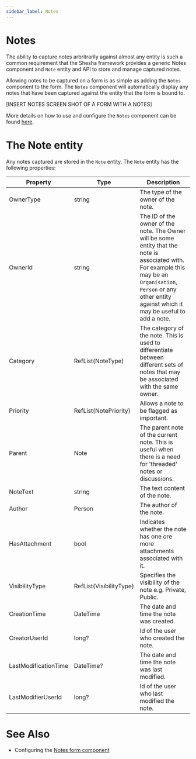 ```yaml
---
sidebar_label: Notes
---
```


# Notes

The ability to capture notes arbritrarily against almost any entity is such a common requirement that the Shesha framework provides a generic Notes component and `Note` entity and API to store and manage captured notes.

Allowing notes to be captured on a form is as simple as	adding the `Notes` component to the form. The `Notes` component will automatically display any notes that have been captured against the entity that the form is bound to. 

[INSERT NOTES SCREEN SHOT OF A FORM WITH A NOTES]

More details on how to use and configure the `Notes` component can be found [here](/docs/front-end-basics/form-components/data-entry/notes).


# The Note entity

Any notes captured are stored in the `Note` entity. The `Note` entity has the following properties:

| Property          | Type    | Description       |
|-------------------|---------|-------------------|
| OwnerType         | string  | The type of the owner of the note. |
| OwnerId           | string  | The ID of the owner of the note. The Owner will be some entity that the note is associated with. For example this may be an `Organisation`, `Person` or any other entity against which it may be useful to add a note. |
| Category          | RefList(NoteType)  | The category of the note. This is used to differentiate between different sets of notes that may be associated with the same owner. |
| Priority          | RefList(NotePriority)  | Allows a note to be flagged as important. |
| Parent            | Note  | The parent note of the current note. This is useful when there is a need for 'threaded' notes or discussions. |
| NoteText          | string  | The text content of the note. |
| Author            | Person  | The author of the note. |
| HasAttachment     | bool  | Indicates whether the note has one ore more attachments associated with it. |
| VisibilityType    | RefList(VisibilityType) | Specifies the visibility of the note e.g. Private, Public. |
| CreationTime         | DateTime  | The date and time the note was created. |
| CreatorUserId         | long?  | Id of the user who created the note. |
| LastModificationTime        | DateTime?  | The date and time the note was last modified. |
| LastModifierUserId        | long?  | Id of the user who last modified the note. |


# See Also
- Configuring the [Notes form component](/docs/front-end-basics/form-components/data-entry/notes)
